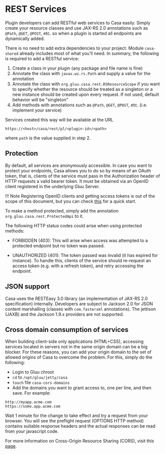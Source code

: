 # REST Services

Plugin developers can add RESTful web services to Casa easily. Simply create your resource classes and use JAX-RS 2.0 annotations such as `@Path`, `@GET`, `@POST`, etc. so when a plugin is started all endpoints are dynamically added.

There is no need to add extra dependencies to your project. Module `casa-shared` already includes most of what you'll need. In summary, the following is required to add a RESTful service:

1. Create a class in your plugin (any package and file name is fine)
1. Annotate the class with `javax.ws.rs.Path` and supply a value for the annotation
1. Annotate the class with `org.gluu.casa.rest.RSResourceScope` if you want to specify whether the resource should be treated as a singleton or a new instance should be created upon every request. If not used, default behavior will be "singleton"
1. Add methods with annotations such as `@Path`, `@GET`, `@POST`, etc. (i.e. implement your service)

Services created this way will be available at the URL

```
https://<host>/casa/rest/pl/<plugin-id>/<path>
```

where `path` is the value supplied in step 2.

## Protection

By default, all services are anonymously accessible. In case you want to protect your endpoints, Casa allows you to do so by means of an OAuth token, that is, clients of the service must pass in the Authorization header of HTTP requests a valid bearer token. It must be obtained via an OpenID client registered in the underlying Gluu Server.

!!! Note
    Registering OpenID clients and getting access tokens is out of the scope of this document, but you can check [this](https://tools.ietf.org/html/rfc6750) for a quick start.  

To make a method protected, simply add the annotation `org.gluu.casa.rest.ProtectedApi` to it.

The following HTTP status codes could arise when using protected methods:

- FORBIDDEN (403): This will arise when access was attempted to a protected endpoint but no token was passed.

- UNAUTHORIZED (401): The token passed was invalid (it has expired for instance). To handle this, clients of the service should re-request an access token (e.g. with a refresh token), and retry accessing the endpoint.

## JSON support

Casa uses the RESTEasy 3.0 library (an implementation of JAX-RS 2.0 specification) internally. Developers are subject to Jackson 2.0 for JSON content marshalling (classes with `com.fasterxml` annotations). The jettison (JAXB) and the Jackson 1.9.x providers are not supported.

## Cross domain consumption of services

When building client-side only applications (HTML+CSS), accessing services located in servers not in the same origin domain can be a big blocker. For these reasons, you can add your origin domain to the set of allowed origins of Casa to overcome the problem. For this, simply do the following:

- Login to Gluu chroot
- `cd` to `/opt/gluu/jetty/casa`
- `touch` file `casa-cors-domains`
- Add the domains you want to grant access to, one per line, and then save. For example:

``` 
http://myapp.acme.com
https://some.app.acme.com
```

Wait 1 minute for the change to take effect and try a request from your browser. You will see the preflight request (OPTIONS HTTP method) contains suitable response headers and the actual responses can be read from your javascript code.

For more information on Cross-Origin Resource Sharing (CORS), visit this [page](https://developer.mozilla.org/en-US/docs/Web/HTTP/CORS).
